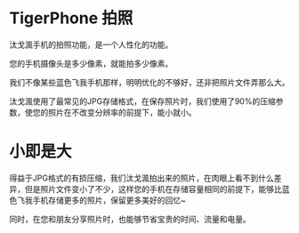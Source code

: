 # TigerPhone 拍照
汰戈渢手机的拍照功能，是一个人性化的功能。

您的手机摄像头是多少像素，就能拍多少像素。

我们不像某些蓝色飞我手机那样，明明优化的不够好，还非把照片文件弄那么大。

汰戈渢使用了最常见的JPG存储格式，在保存照片时，我们使用了90%的压缩参数，使您的照片在不改变分辨率的前提下，能小就小。

# 小即是大

得益于JPG格式的有损压缩，我们汰戈渢拍出来的照片，在肉眼上看不到什么差异，但是照片文件变小了不少，这样您的手机在存储容量相同的前提下，能够比蓝色飞我手机存储更多的照片，保留更多美好的回忆~

同时，在您和朋友分享照片时，也能够节省宝贵的时间、流量和电量。
